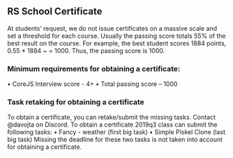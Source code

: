 ## RS School Certificate
At students’ request, we do not issue certificates on a massive scale and set a threshold for each course. 
Usually the passing score totals 55% of the best result on the course. For example, the best student scores 1884 points, 0.55 * 1884 ~ = 1000. Thus, the passing score is 1000.

### Minimum requirements for obtaining a certificate:
•	CoreJS Interview score - 4+
•	Total passing score – 1000

### Task retaking for obtaining a certificate
To obtain a certificate, you can retake/submit the missing tasks. Contact @davojta on Discord. 
 To obtain a certificate 2019q3 class can submit the following tasks:
• Fancy - weather (first big task)
• Simple Piskel Clone (last big task)
Missing the deadline for these two tasks is not taken into account for obtaining a certificate.
